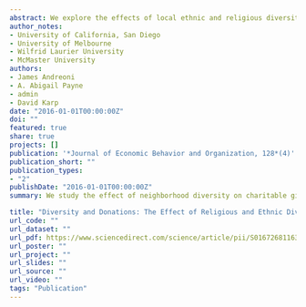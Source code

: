 ```yaml
---
abstract: We explore the effects of local ethnic and religious diversity on private donations to charity. Results show that an increase in ethnic diversity decreases donations, and that this effect is driven by non-minorities and blacks. We find a similar relationship between religious diversity and donation that is driven by Catholics, though that evidence is weaker. We find no consistent connection between diversity and fraction of households that donate on average. Our results provide a parallel to the negative effects of diversity on publicly provided goods, and opens new challenges for fundraisers and policy makers.
author_notes:
- University of California, San Diego
- University of Melbourne
- Wilfrid Laurier University
- McMaster University
authors:
- James Andreoni
- A. Abigail Payne
- admin
- David Karp
date: "2016-01-01T00:00:00Z"
doi: ""
featured: true
share: true
projects: []
publication: '*Journal of Economic Behavior and Organization, 128*(4)'
publication_short: ""
publication_types:
- "2"
publishDate: "2016-01-01T00:00:00Z"
summary: We study the effect of neighborhood diversity on charitable giving

title: "Diversity and Donations: The Effect of Religious and Ethnic Diversity on Charitable Giving"
url_code: ""
url_dataset: ""
url_pdf: https://www.sciencedirect.com/science/article/pii/S0167268116300890#!
url_poster: ""
url_project: ""
url_slides: ""
url_source: ""
url_video: ""
tags: "Publication"
---
```


